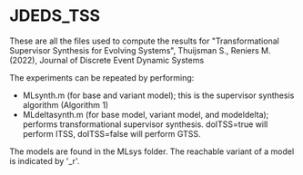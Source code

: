 # JDEDS_TSS
These are all the files used to compute the results for "Transformational Supervisor Synthesis for Evolving Systems", Thuijsman S., Reniers M. (2022), Journal of Discrete Event Dynamic Systems

The experiments can be repeated by performing:
- MLsynth.m (for base and variant model); this is the supervisor synthesis algorithm (Algorithm 1)
- MLdeltasynth.m (for base model, variant model, and modeldelta); performs transformational supervisor synthesis. doITSS=true will perform ITSS, doITSS=false will perform GTSS.

The models are found in the MLsys folder. 
The reachable variant of a model is indicated by '_r'.
